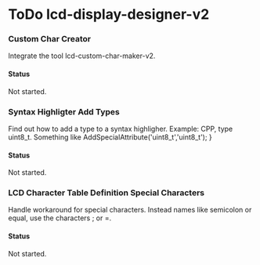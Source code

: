 # ToDo lcd-display-designer-v2

### Custom Char Creator
Integrate the tool lcd-custom-char-maker-v2.
#### Status
Not started.

### Syntax Highligter Add Types
Find out how to add a type to a syntax highligher.
Example: CPP, type uint8_t. 
Something like AddSpecialAttribute('uint8_t','uint8_t'); }
#### Status
Not started.

### LCD Character Table Definition Special Characters
Handle workaround for special characters.
Instead names like semicolon or equal, use the characters ; or =.
#### Status
Not started.
